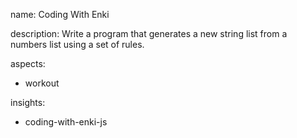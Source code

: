 name: Coding With Enki

description: Write a program that generates a new string list from a numbers list using a set of rules.

aspects:
  - workout

insights:
  - coding-with-enki-js